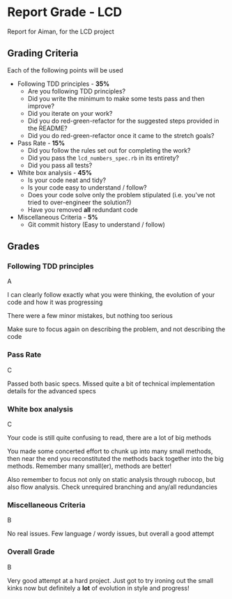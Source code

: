 # Report Grade - LCD

Report for Aiman, for the LCD project

## Grading Criteria

Each of the following points will be used
* Following TDD principles - **35%**
  * Are you following TDD principles?
  * Did you write the minimum to make some tests pass and then improve?
  * Did you iterate on your work?
  * Did you do red-green-refactor for the suggested steps provided in the README?
  * Did you do red-green-refactor once it came to the stretch goals?
* Pass Rate - **15%**
  * Did you follow the rules set out for completing the work?
  * Did you pass the `lcd_numbers_spec.rb` in its entirety?
  * Did you pass all tests?
* White box analysis - **45%**
  * Is your code neat and tidy?
  * Is your code easy to understand / follow?
  * Does your code solve only the problem stipulated (i.e. you've not tried to over-engineer the solution?)
  * Have you removed **all** redundant code
* Miscellaneous Criteria - **5%**
  * Git commit history (Easy to understand / follow)

## Grades

### Following TDD principles

A

I can clearly follow exactly what you were thinking, the evolution of your code and how it was progressing

There were a few minor mistakes, but nothing too serious

Make sure to focus again on describing the problem, and not describing the code

### Pass Rate

C

Passed both basic specs. Missed quite a bit of technical implementation details for the advanced specs

### White box analysis

C

Your code is still quite confusing to read, there are a lot of big methods

You made some concerted effort to chunk up into many small methods, then near the end you reconstituted
the methods back together into the big methods. Remember many small(er), methods are better!

Also remember to focus not only on static analysis through rubocop, but also flow analysis. Check unrequired
branching and any/all redundancies

### Miscellaneous Criteria

B

No real issues. Few language / wordy issues, but overall a good attempt

### Overall Grade

B

Very good attempt at a hard project. Just got to try ironing out the small kinks now but definitely a **lot**
of evolution in style and progress!
